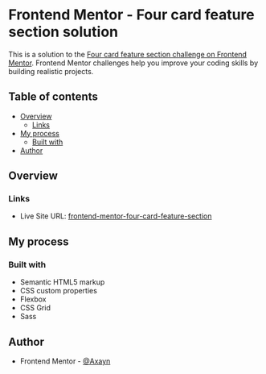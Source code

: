 # Frontend Mentor - Four card feature section solution

This is a solution to the [Four card feature section challenge on Frontend Mentor](https://www.frontendmentor.io/challenges/four-card-feature-section-weK1eFYK). Frontend Mentor challenges help you improve your coding skills by building realistic projects.

## Table of contents

- [Overview](#overview)
  - [Links](#links)
- [My process](#my-process)
  - [Built with](#built-with)
- [Author](#author)

## Overview

### Links

- Live Site URL: [frontend-mentor-four-card-feature-section](https://frontend-mentor-four-card-feature-section.netlify.app/)

## My process

### Built with

- Semantic HTML5 markup
- CSS custom properties
- Flexbox
- CSS Grid
- Sass

## Author

- Frontend Mentor - [@Axayn](https://www.frontendmentor.io/profile/Axayn)
